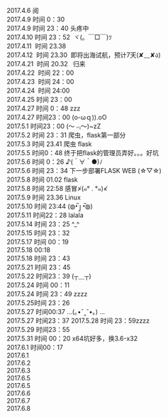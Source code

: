 2017.4.6   阅    
2017.4.9   时间 0：30   
2017.4.9   时间 23：40 头疼中         
2017.4.10  时间 23：52  ヾ(。￣□￣)ﾂ   
2017.4.11  时间 23.38        
2017.4.12  时间 23.30  即将出海试航，预计7天(✘﹏✘ა)   
2017.4.21  时间 20.32   归来         
2017.4.22  时间 22：00      
2017.4.23  时间 24：00      
2017.4.24  时间 24:00    
2017.4.25  时间 23：00    
2017.4.27 时间 0：48 zzz    
2017.4.27 时间23：00 (o-ωｑ)).oO     
2017.5.1 时间23：00 (～﹃～)~zZ     
2017.5.2 时间 23：31 爬虫，flask第一部分    
2017.5.3 时间 23.41 爬虫 flask   
2017.5.5 时间0：48 终于把flask的管理员弄好。。。好坑   
2017.5.6 时间 0：26 ♪(＾∀＾●)ﾉ   
2017.5.6 时间 23：34 下一步部署FLASK WEB (☆▽☆)   
2017.5.8 时间 01.02 flask    
2017.5.8 时间 22:58 感冒≯(๑° . °๑)≮      
2017.5.9 时间 23.36 Linux    
2017.5.10 时间 23:44 (◍•̅ ȷ̫ •̅◍)    
2017.5.11 时间22：28 lalala   
2017.5.14 时间 23：25 ^_^      
2017.5.15 时间 23：32    
2017.5.17 时间 00：19    
2017.5.18  00:18    
2017.5.18 时间 23：43   
2017.5.21 时间 23：45    
2017.5.22 时间23：39 (┬＿┬)   
2017.5.24 时间 00：11     
2017.5.24 时间 23：49 zzzz    
2017.5.25时间 23：26    
2017.5.27 时间00:37 ...(｡•ˇ‸ˇ•｡) …    
2017.5.27 时间23：37
2017.5.28 时间 23：59zzzz    
2017.5.29 时间23：55    
2017.5.31 时间 00：20 x64坑好多，换3.6-x32   
2017.6.1 时间00：17    
2017.6.1     
2017.6.2    
2017.6.3    
2017.6.5     
2017.6.5     
2017.6.6    
2017.6.7    
2017.6.8
